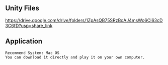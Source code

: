 ## Unity Files
https://drive.google.com/drive/folders/1ZpAsQB75SRzBoAJ4msWo6Ci63cD3C6fD?usp=share_link

## Application
    Recommend System: Mac OS
    You can download it directly and play it on your own computer.
